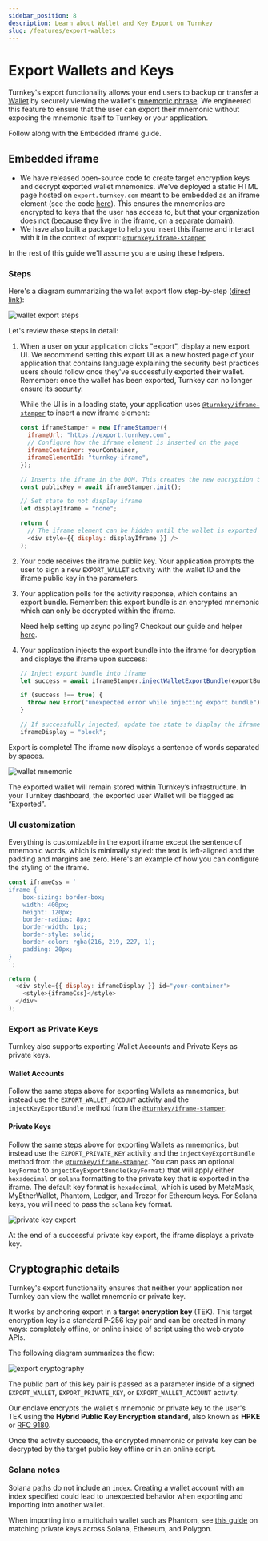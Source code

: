 ```yaml
---
sidebar_position: 8
description: Learn about Wallet and Key Export on Turnkey
slug: /features/export-wallets
---
```


# Export Wallets and Keys

Turnkey's export functionality allows your end users to backup or transfer a [Wallet](/concepts/Wallets) by securely viewing the wallet's [mnemonic phrase](https://learnmeabitcoin.com/technical/mnemonic). We engineered this feature to ensure that the user can export their mnemonic without exposing the mnemonic itself to Turnkey or your application.

Follow along with the Embedded iframe guide.

## Embedded iframe

- We have released open-source code to create target encryption keys and decrypt exported wallet mnemonics. We've deployed a static HTML page hosted on `export.turnkey.com` meant to be embedded as an iframe element (see the code [here](https://github.com/tkhq/frames)). This ensures the mnemonics are encrypted to keys that the user has access to, but that your organization does not (because they live in the iframe, on a separate domain).
- We have also built a package to help you insert this iframe and interact with it in the context of export: [`@turnkey/iframe-stamper`](https://www.npmjs.com/package/@turnkey/iframe-stamper)

In the rest of this guide we'll assume you are using these helpers.

### Steps

Here's a diagram summarizing the wallet export flow step-by-step ([direct link](/img/wallet_export_steps.png)):

<p style={{ textAlign: "center" }}>
    <img
        src="/img/wallet_export_steps.png"
        alt="wallet export steps"
        style={{ width: 600 }}
    />
</p>

Let's review these steps in detail:

1. When a user on your application clicks "export", display a new export UI. We recommend setting this export UI as a new hosted page of your application that contains language explaining the security best practices users should follow once they've successfully exported their wallet. Remember: once the wallet has been exported, Turnkey can no longer ensure its security.

   While the UI is in a loading state, your application uses [`@turnkey/iframe-stamper`](https://www.npmjs.com/package/@turnkey/iframe-stamper) to insert a new iframe element:

   ```js
   const iframeStamper = new IframeStamper({
     iframeUrl: "https://export.turnkey.com",
     // Configure how the iframe element is inserted on the page
     iframeContainer: yourContainer,
     iframeElementId: "turnkey-iframe",
   });

   // Inserts the iframe in the DOM. This creates the new encryption target key
   const publicKey = await iframeStamper.init();

   // Set state to not display iframe
   let displayIframe = "none";

   return (
     // The iframe element can be hidden until the wallet is exported
     <div style={{ display: displayIframe }} />
   );
   ```

2. Your code receives the iframe public key. Your application prompts the user to sign a new `EXPORT_WALLET` activity with the wallet ID and the iframe public key in the parameters.
3. Your application polls for the activity response, which contains an export bundle. Remember: this export bundle is an encrypted mnemonic which can only be decrypted within the iframe.

   Need help setting up async polling? Checkout our guide and helper [here](https://github.com/tkhq/sdk/tree/main/packages/http#withasyncpolling-helper).

4. Your application injects the export bundle into the iframe for decryption and displays the iframe upon success:

   ```js
   // Inject export bundle into iframe
   let success = await iframeStamper.injectWalletExportBundle(exportBundle);

   if (success !== true) {
     throw new Error("unexpected error while injecting export bundle");
   }

   // If successfully injected, update the state to display the iframe
   iframeDisplay = "block";
   ```

Export is complete! The iframe now displays a sentence of words separated by spaces.

<p style={{ textAlign: "center" }}>
    <img
        src="/img/wallet_export_mnemonic.png"
        alt="wallet mnemonic"
        style={{ width: 420 }}
    />
</p>

The exported wallet will remain stored within Turnkey’s infrastructure. In your Turnkey dashboard, the exported user Wallet will be flagged as “Exported”.

### UI customization

Everything is customizable in the export iframe except the sentence of mnemonic words, which is minimally styled: the text is left-aligned and the padding and margins are zero. Here's an example of how you can configure the styling of the iframe.

```js
const iframeCss = `
iframe {
    box-sizing: border-box;
    width: 400px;
    height: 120px;
    border-radius: 8px;
    border-width: 1px;
    border-style: solid;
    border-color: rgba(216, 219, 227, 1);
    padding: 20px;
}
`;

return (
  <div style={{ display: iframeDisplay }} id="your-container">
    <style>{iframeCss}</style>
  </div>
);
```

### Export as Private Keys

Turnkey also supports exporting Wallet Accounts and Private Keys as private keys.

#### Wallet Accounts

Follow the same steps above for exporting Wallets as mnemonics, but instead use the `EXPORT_WALLET_ACCOUNT` activity and the `injectKeyExportBundle` method from the [`@turnkey/iframe-stamper`](https://www.npmjs.com/package/@turnkey/iframe-stamper).

#### Private Keys

Follow the same steps above for exporting Wallets as mnemonics, but instead use the `EXPORT_PRIVATE_KEY` activity and the `injectKeyExportBundle` method from the [`@turnkey/iframe-stamper`](https://www.npmjs.com/package/@turnkey/iframe-stamper). You can pass an optional `keyFormat` to `injectKeyExportBundle(keyFormat)` that will apply either `hexadecimal` or `solana` formatting to the private key that is exported in the iframe. The default key format is `hexadecimal`, which is used by MetaMask, MyEtherWallet, Phantom, Ledger, and Trezor for Ethereum keys. For Solana keys, you will need to pass the `solana` key format.

<p style={{ textAlign: "center" }}>
    <img
        src="/img/private_key_export.png"
        alt="private key export"
        style={{ width: 420 }}
    />
</p>

At the end of a successful private key export, the iframe displays a private key.

## Cryptographic details

Turnkey's export functionality ensures that neither your application nor Turnkey can view the wallet mnemonic or private key.

It works by anchoring export in a **target encryption key** (TEK). This target encryption key is a standard P-256 key pair and can be created in many ways: completely offline, or online inside of script using the web crypto APIs.

The following diagram summarizes the flow:

<p style={{ textAlign: "center" }}>
    <img
        src="/img/wallet_export_cryptography.png"
        alt="export cryptography"
        style={{ height: 280 }}
    />
</p>

The public part of this key pair is passed as a parameter inside of a signed `EXPORT_WALLET`, `EXPORT_PRIVATE_KEY`, or `EXPORT_WALLET_ACCOUNT` activity.

Our enclave encrypts the wallet's mnemonic or private key to the user's TEK using the **Hybrid Public Key Encryption standard**, also known as **HPKE** or [RFC 9180](https://datatracker.ietf.org/doc/rfc9180/).

Once the activity succeeds, the encrypted mnemonic or private key can be decrypted by the target public key offline or in an online script.

### Solana notes

Solana paths do not include an `index`. Creating a wallet account with an index specified could lead to unexpected behavior when exporting and importing into another wallet.

When importing into a multichain wallet such as Phantom, see [this guide](https://help.phantom.app/hc/en-us/articles/12988493966227-What-derivation-paths-does-Phantom-wallet-support#:~:text=The%20addresses%20are%20grouped%20into,'%2F0'%2F0%2F0.) on matching private keys across Solana, Ethereum, and Polygon.